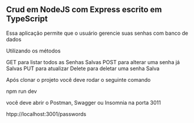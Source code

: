 ## Crud em NodeJS com Express escrito em TypeScript

Essa aplicação permite que o usuário gerencie suas senhas com banco de dados

Utilizando os métodos

GET para listar todos as Senhas Salvas
POST para alterar uma senha já Salvas
PUT para atualizar
Delete para deletar uma senha Salva

Após clonar o projeto você deve rodar o seguinte comando

npm run dev

você deve abrir o Postman, Swagger ou Insomnia na porta 3011

htpp://localhost:3001/passwords
